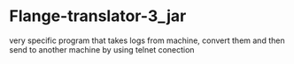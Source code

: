 # Flange-translator-3_jar
 
very specific program that takes logs from machine, convert them and then send to another machine by using telnet conection
